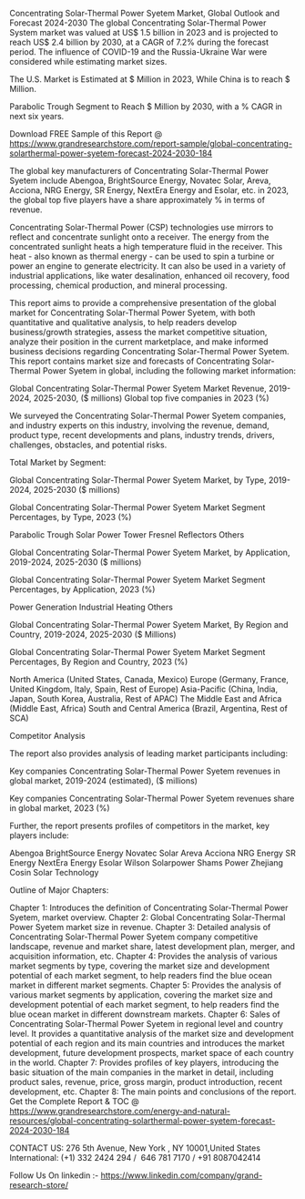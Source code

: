 Concentrating Solar-Thermal Power Syetem Market, Global Outlook and Forecast 2024-2030
The global Concentrating Solar-Thermal Power System market was valued at US$ 1.5 billion in 2023 and is projected to reach US$ 2.4 billion by 2030, at a CAGR of 7.2% during the forecast period. The influence of COVID-19 and the Russia-Ukraine War were considered while estimating market sizes.

The U.S. Market is Estimated at $ Million in 2023, While China is to reach $ Million.

Parabolic Trough Segment to Reach $ Million by 2030, with a % CAGR in next six years.

Download FREE Sample of this Report @ https://www.grandresearchstore.com/report-sample/global-concentrating-solarthermal-power-syetem-forecast-2024-2030-184

The global key manufacturers of Concentrating Solar-Thermal Power Syetem include Abengoa, BrightSource Energy, Novatec Solar, Areva, Acciona, NRG Energy, SR Energy, NextEra Energy and Esolar, etc. in 2023, the global top five players have a share approximately % in terms of revenue.

Concentrating Solar-Thermal Power (CSP) technologies use mirrors to reflect and concentrate sunlight onto a receiver. The energy from the concentrated sunlight heats a high temperature fluid in the receiver. This heat - also known as thermal energy - can be used to spin a turbine or power an engine to generate electricity. It can also be used in a variety of industrial applications, like water desalination, enhanced oil recovery, food processing, chemical production, and mineral processing.

This report aims to provide a comprehensive presentation of the global market for Concentrating Solar-Thermal Power Syetem, with both quantitative and qualitative analysis, to help readers develop business/growth strategies, assess the market competitive situation, analyze their position in the current marketplace, and make informed business decisions regarding Concentrating Solar-Thermal Power Syetem. This report contains market size and forecasts of Concentrating Solar-Thermal Power Syetem in global, including the following market information:

Global Concentrating Solar-Thermal Power Syetem Market Revenue, 2019-2024, 2025-2030, ($ millions)
Global top five companies in 2023 (%)

We surveyed the Concentrating Solar-Thermal Power Syetem companies, and industry experts on this industry, involving the revenue, demand, product type, recent developments and plans, industry trends, drivers, challenges, obstacles, and potential risks.

Total Market by Segment:

Global Concentrating Solar-Thermal Power Syetem Market, by Type, 2019-2024, 2025-2030 ($ millions)

Global Concentrating Solar-Thermal Power Syetem Market Segment Percentages, by Type, 2023 (%)

Parabolic Trough
Solar Power Tower
Fresnel Reflectors
Others

Global Concentrating Solar-Thermal Power Syetem Market, by Application, 2019-2024, 2025-2030 ($ millions)

Global Concentrating Solar-Thermal Power Syetem Market Segment Percentages, by Application, 2023 (%)

Power Generation
Industrial Heating
Others

Global Concentrating Solar-Thermal Power Syetem Market, By Region and Country, 2019-2024, 2025-2030 ($ Millions)

Global Concentrating Solar-Thermal Power Syetem Market Segment Percentages, By Region and Country, 2023 (%)

North America (United States, Canada, Mexico)
Europe (Germany, France, United Kingdom, Italy, Spain, Rest of Europe)
Asia-Pacific (China, India, Japan, South Korea, Australia, Rest of APAC)
The Middle East and Africa (Middle East, Africa)
South and Central America (Brazil, Argentina, Rest of SCA)

Competitor Analysis

The report also provides analysis of leading market participants including:

Key companies Concentrating Solar-Thermal Power Syetem revenues in global market, 2019-2024 (estimated), ($ millions)

Key companies Concentrating Solar-Thermal Power Syetem revenues share in global market, 2023 (%)

Further, the report presents profiles of competitors in the market, key players include:

Abengoa
BrightSource Energy
Novatec Solar
Areva
Acciona
NRG Energy
SR Energy
NextEra Energy
Esolar
Wilson Solarpower
Shams Power
Zhejiang Cosin Solar Technology

Outline of Major Chapters:

Chapter 1: Introduces the definition of Concentrating Solar-Thermal Power Syetem, market overview.
Chapter 2: Global Concentrating Solar-Thermal Power Syetem market size in revenue.
Chapter 3: Detailed analysis of Concentrating Solar-Thermal Power Syetem company competitive landscape, revenue and market share, latest development plan, merger, and acquisition information, etc.
Chapter 4: Provides the analysis of various market segments by type, covering the market size and development potential of each market segment, to help readers find the blue ocean market in different market segments.
Chapter 5: Provides the analysis of various market segments by application, covering the market size and development potential of each market segment, to help readers find the blue ocean market in different downstream markets.
Chapter 6: Sales of Concentrating Solar-Thermal Power Syetem in regional level and country level. It provides a quantitative analysis of the market size and development potential of each region and its main countries and introduces the market development, future development prospects, market space of each country in the world.
Chapter 7: Provides profiles of key players, introducing the basic situation of the main companies in the market in detail, including product sales, revenue, price, gross margin, product introduction, recent development, etc.
Chapter 8: The main points and conclusions of the report.
Get the Complete Report & TOC @ https://www.grandresearchstore.com/energy-and-natural-resources/global-concentrating-solarthermal-power-syetem-forecast-2024-2030-184

CONTACT US:
276 5th Avenue, New York , NY 10001,United States
International: (+1) 332 2424 294 /  646 781 7170 / +91 8087042414

Follow Us On linkedin :- https://www.linkedin.com/company/grand-research-store/
